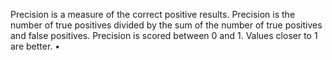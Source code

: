 Precision is a measure of the correct positive results. Precision is the number of true positives divided by the sum of the number of true positives and false positives. Precision is scored between 0 and 1. Values closer to 1 are better. • 
